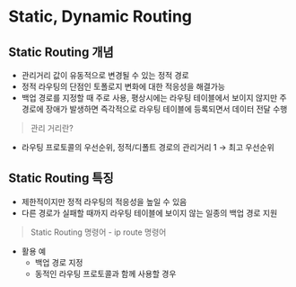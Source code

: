 # Static, Dynamic Routing

## Static Routing 개념

- 관리거리 값이 유동적으로 변경될 수 있는 정적 경로
- 정적 라우팅의 단점인 토폴로지 변화에 대한 적응성을 해결가능
- 백업 경로를 지정할 때 주로 사용, 평상시에는 라우팅 테이블에서 보이지 않지만 주 경로에 장애가 발생하면 즉각적으로 라우팅 테이블에 등록되면서 데이터 전달 수행

> 관리 거리란?
> 
- 라우팅 프로토콜의 우선순위, 정적/디폴트 경로의 관리거리 1 → 최고 우선순위

## Static Routing 특징

- 제한적이지만 정적 라우팅의 적응성을 높일 수 있음
- 다른 경로가 실패할 때까지 라우팅 테이블에 보이지 않는 일종의 백업 경로 지원

> Static Routing 명령어 - ip route 명령어
> 
- 활용 예
    - 백업 경로 지정
    - 동적인 라우팅 프로토콜과 함께 사용할 경우